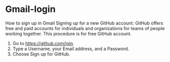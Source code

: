 # Gmail-login
How to sign up in Gmail
Signing up for a new GitHub account:
GitHub offers free and paid accounts for individuals and organizations for teams of people working together.
This procedure is for free GitHub account.
1.	Go to https://github.com/join.
2.	Type a Username, your Email address, and a Password.
3.	Choose Sign up for GitHub.
